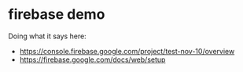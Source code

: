 # firebase demo

Doing what it says here:
* https://console.firebase.google.com/project/test-nov-10/overview
* https://firebase.google.com/docs/web/setup
